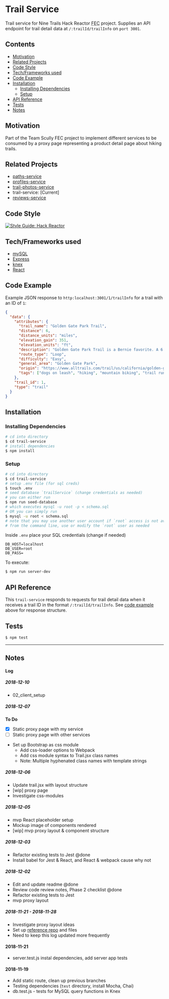 # Trail Service

Trail service for Nine Trails Hack Reactor <abbr title="Front End Capstone">FEC</abbr> project. Supplies an API endpoint for trail detail data at `/:trailId/trailInfo` on `port 3001`.

## Contents

<!-- TOC updateOnSave:false -->
  * [Motivation](#motivation)
  * [Related Projects](#related-projects)
  * [Code Style](#code-style)
  * [Tech/Frameworks used](#techframeworks-used)
  * [Code Example](#code-example)
  * [Installation](#installation)
    * [Installing Dependencies](#installing-dependencies)
    * [Setup](#setup)
  * [API Reference](#api-reference)
  * [Tests](#tests)
  * [Notes](#notes)
<!-- /TOC -->

## Motivation

Part of the Team Scully FEC project to implement different services to be consumed by a proxy page representing a product detail page about hiking trails.

## Related Projects

* [paths-service](https://github.com/rpt09-scully/paths-service)
* [profiles-service](https://github.com/rpt09-scully/profile-service)
* [trail-photos-service](https://github.com/rpt09-scully/trail-photos-service)
* trail-service: [Current]
* [reviews-service](https://github.com/rpt09-scully/reviews-service)

## Code Style

[![Style Guide: Hack Reactor](https://img.shields.io/badge/Style%20Guide-Hack%20Reactor-blue.svg)](https://github.com/hackreactor-labs/eslint-config-hackreactor)

## Tech/Frameworks used

* [mySQL](https://dev.mysql.com/doc/refman/5.7/en/)
* [Express](http://expressjs.com/)
* [knex](https://github.com/tgriesser/knex)
* [React](https://reactjs.org/)

## Code Example

Example JSON response to `http:localhost:3001/1/trailInfo` for a trail with an ID of `1`:

```json
{
  "data": {
    "attributes": {
      "trail_name": "Golden Gate Park Trail",
      "distance": 6,
      "distance_units": "miles",
      "elevation_gain": 351,
      "elevation_units": "ft",
      "description": "Golden Gate Park Trail is a Bernie favorite. A 6.1 mile heavily trafficked loop trail located near San Francisco, California that features a lake and is good for all skill levels. The trail offers a number of activity options and is accessible year-round. Dogs are also able to use this trail but must be approved by Bernie.",
      "route_type": "Loop",
      "difficulty": "Easy",
      "general_area": "Golden Gate Park",
      "origin": "https://www.alltrails.com/trail/us/california/golden-gate-park-trail",
      "tags": ["dogs on leash", "hiking", "mountain biking", "trail running", "walking", "views", "wildlife", "muddy", "dog friendly", "backpacking", "birding", "historic site"]
    },
    "trail_id": 1,
    "type": "trail"
  }
}
```

## Installation

### Installing Dependencies

```sh
# cd into directory
$ cd trail-service
# install dependencies
$ npm install
```

### Setup

``` sh
# cd into directory
$ cd trail-service
# setup .env file (for sql creds)
$ touch .env 
# seed database `trailService` (change credentials as needed)  
# you can either run  
$ npm run seed-database  
# which executes mysql -u root -p < schema.sql  
# OR you can simply run  
$ mysql -u root < schema.sql
# note that you may use another user account if `root` access is not available
# from the command line, use or modify the `root` user as needed
```

Inside `.env` place your SQL credentials (change if needed)  
``` 
DB_HOST=localhost
DB_USER=root
DB_PASS=
```

To execute:

``` sh
$ npm run server-dev
```

## API Reference

This `trail-service` responds to requests for trail detail data when it receives a trail ID in the format `/:trailId/trailInfo`. See [code example](#code-example) above for response structure.

## Tests

```sh
$ npm test
```

* * *

## Notes

#### Log

##### 2018-12-10 

* 02_client_setup

##### 2018-12-07 

**To Do**  
- [x] Static proxy page with my service
- [ ] Static proxy page with other services

* Set up Bootstrap as css module
  * Add css-loader options to Webpack 
  * Add css module syntax to Trail.jsx class names
  * Note: Multiple hyphenated class names with template strings

##### 2018-12-06

* Update trail.jsx with layout structure
* [wip] proxy page
* Investigate css-modules

##### 2018-12-05

* mvp React placeholder setup
* Mockup image of components rendered
* [wip] mvp proxy layout & component structure

##### 2018-12-03 

* Refactor existing tests to Jest @done
* Install babel for Jest & React, and React & webpack cause why not

##### 2018-12-02 

* Edit and update readme @done
* Review code review notes, Phase 2 checklist @done
* Refactor existing tests to Jest
* mvp proxy layout

##### 2018-11-21 - 2018-11-28

* Investigate proxy layout ideas
* Set up [reference repo](https://github.com/rpt09-scully/proxy-reference-files) and files
* Need to keep this log updated more frequently

#### 2018-11-21 

* server.test.js instal dependencies, add server app tests

#### 2018-11-19 
* Add static route, clean up previous branches
* Testing dependencies (`test` directory, install Mocha, Chai)
* db.test.js - tests for MySQL query functions in Knex
